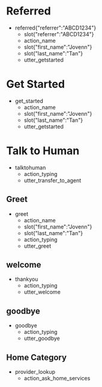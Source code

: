 # Referred
* referred{"referrer":"ABCD1234"}
  - slot{"referrer":"ABCD1234"}
  - action_name
  - slot{"first_name":"Jovenn"}
  - slot{"last_name":"Tan"}
  - utter_getstarted

# Get Started
* get_started
  - action_name
  - slot{"first_name":"Jovenn"}
  - slot{"last_name":"Tan"}
  - utter_getstarted

# Talk to Human
* talktohuman
  - action_typing
  - utter_transfer_to_agent

## Greet
* greet
  - action_name
  - slot{"first_name":"Jovenn"}
  - slot{"last_name":"Tan"}
  - action_typing
  - utter_greet

## welcome
* thankyou
  - action_typing
  - utter_welcome

## goodbye
* goodbye
  - action_typing
  - utter_goodbye

## Home Category
* provider_lookup
    - action_ask_home_services

<!-- This should be the flow once I added other services
## Home Category
* provider_lookup
    - utter_ask_main_category
* provider_home{"main_category": "home"}
    - slot{"main_category": "home"}
    - action_ask_home_services -->

